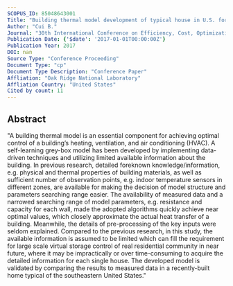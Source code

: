 ```yaml
---
SCOPUS_ID: 85048643001
Title: "Building thermal model development of typical house in U.S. for virtual storage control of aggregated building loads based on limited available information"
Author: "Cui B."
Journal: "30th International Conference on Efficiency, Cost, Optimization, Simulation and Environmental Impact of Energy Systems, ECOS 2017"
Publication Date: {'$date': '2017-01-01T00:00:00Z'}
Publication Year: 2017
DOI: nan
Source Type: "Conference Proceeding"
Document Type: "cp"
Document Type Description: "Conference Paper"
Affliation: "Oak Ridge National Laboratory"
Affliation Country: "United States"
Cited by count: 11
---
```


## Abstract
"A building thermal model is an essential component for achieving optimal control of a building’s heating, ventilation, and air conditioning (HVAC). A self-learning grey-box model has been developed by implementing data-driven techniques and utilizing limited available information about the building. In previous research, detailed foreknown knowledge/information, e.g. physical and thermal properties of building materials, as well as sufficient number of observation points, e.g. indoor temperature sensors in different zones, are available for making the decision of model structure and parameters searching range easier. The availability of measured data and a narrowed searching range of model parameters, e.g. resistance and capacity for each wall, made the adopted algorithms quickly achieve near optimal values, which closely approximate the actual heat transfer of a building. Meanwhile, the details of pre-processing of the key inputs were seldom explained. Compared to the previous research, in this study, the available information is assumed to be limited which can fill the requirement for large scale virtual storage control of real residential community in near future, where it may be impractically or over time-consuming to acquire the detailed information for each single house. The developed model is validated by comparing the results to measured data in a recently-built home typical of the southeastern United States."
